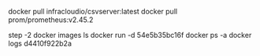 docker pull infracloudio/csvserver:latest
docker pull prom/prometheus:v2.45.2

step -2 docker images ls
        docker run -d 54e5b35bc16f
        docker ps -a
        docker logs d4410f922b2a
